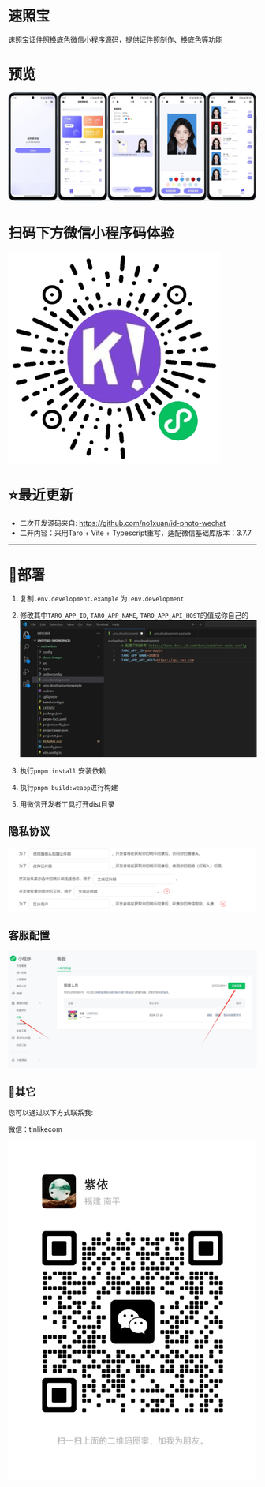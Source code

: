 # 速照宝

速照宝证件照换底色微信小程序源码，提供证件照制作、换底色等功能


# 预览
![preview.jpg](docs/images/preview.png)


# 扫码下方微信小程序码体验
![mini-program-code.jpg](docs/images/mini-program-code.jpg)


# ⭐最近更新
- 二次开发源码来自: https://github.com/no1xuan/id-photo-wechat
- 二开内容：采用Taro + Vite + Typescript重写，适配微信基础库版本：3.7.7
------

# 🔧部署

1. 复制`.env.development.example` 为`.env.development`

2. 修改其中`TARO_APP_ID`, `TARO_APP_NAME`, `TARO_APP_API_HOST`的值成你自己的
   ![build.jpg](docs/images/build.png)

3. 执行`pnpm install` 安装依赖

4. 执行`pnpm build:weapp`进行构建

5. 用微信开发者工具打开dist目录


## 隐私协议

![settings.jpg](docs/images/4.png)


## 客服配置

![custom.jpg](docs/images/10.png)


## 📧其它

您可以通过以下方式联系我:

微信：tinlikecom

![wechat.jpg](docs/images/wechat.jpg)